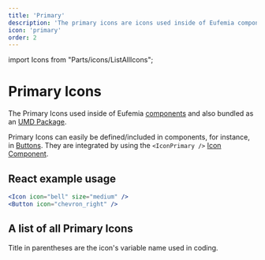 ```yaml
---
title: 'Primary'
description: 'The primary icons are icons used inside of Eufemia components.'
icon: 'primary'
order: 2
---
```


import Icons from "Parts/icons/ListAllIcons";

# Primary Icons

The Primary Icons used inside of Eufemia [components](/uilib/components) and also bundled as an [UMD Package](https://unpkg.com/dnb-ui-lib@latest/umd/dnb-ui-icons.min.js).

Primary Icons can easily be defined/included in components, for instance, in [Buttons](/uilib/components/button).
They are integrated by using the `<IconPrimary />` [Icon Component](/uilib/components/icon-primary).

## React example usage

```jsx
<Icon icon="bell" size="medium" />
<Button icon="chevron_right" />
```

## A list of all Primary Icons

Title in parentheses are the icon's variable name used in coding.

<Icons variant="primary" />
